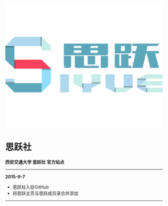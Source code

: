 ![思跃社2015](/img/logo.png "思跃社2015")
# 思跃社
**西安交通大学 思跃社 官方站点**
***

**2015-9-7**
* 思跃社入驻GitHub
* 将思跃主页与思跃成员录合并添加

***
